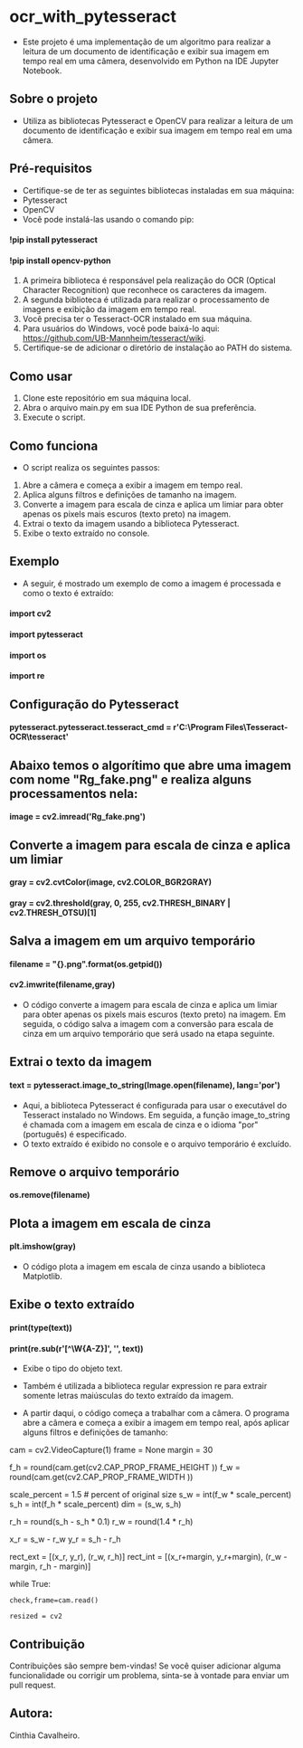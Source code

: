 # ocr_with_pytesseract

- Este projeto é uma implementação de um algoritmo para realizar a leitura de um documento de identificação e exibir sua imagem em tempo real em uma câmera, desenvolvido em Python na IDE Jupyter Notebook.

## Sobre o projeto

- Utiliza as bibliotecas Pytesseract e OpenCV para realizar a leitura de um documento de identificação e exibir sua imagem em tempo real em uma câmera. 

## Pré-requisitos
* Certifique-se de ter as seguintes bibliotecas instaladas em sua máquina:
* Pytesseract
* OpenCV
* Você pode instalá-las usando o comando pip:

 #### !pip install pytesseract
 #### !pip install opencv-python
 
1. A primeira biblioteca é responsável pela realização do OCR (Optical Character Recognition) que reconhece os caracteres da imagem.
2. A segunda biblioteca é utilizada para realizar o processamento de imagens e exibição da imagem em tempo real. 
3. Você precisa ter o Tesseract-OCR instalado em sua máquina. 
4. Para usuários do Windows, você pode baixá-lo aqui: https://github.com/UB-Mannheim/tesseract/wiki. 
5. Certifique-se de adicionar o diretório de instalação ao PATH do sistema.
 
## Como usar
1. Clone este repositório em sua máquina local.
2. Abra o arquivo main.py em sua IDE Python de sua preferência.
3. Execute o script.

## Como funciona
* O script realiza os seguintes passos:

 1. Abre a câmera e começa a exibir a imagem em tempo real.
 2. Aplica alguns filtros e definições de tamanho na imagem.
 3. Converte a imagem para escala de cinza e aplica um limiar para obter apenas os pixels mais escuros (texto preto) na imagem.
 4. Extrai o texto da imagem usando a biblioteca Pytesseract.
 5. Exibe o texto extraído no console.

## Exemplo
* A seguir, é mostrado um exemplo de como a imagem é processada e como o texto é extraído:

 #### import cv2
 #### import pytesseract
 #### import os
 #### import re

## Configuração do Pytesseract

#### pytesseract.pytesseract.tesseract_cmd = r'C:\Program Files\Tesseract-OCR\tesseract'

## Abaixo temos o algorítimo que abre uma imagem com nome "Rg_fake.png" e realiza alguns processamentos nela:

 #### image = cv2.imread('Rg_fake.png')

## Converte a imagem para escala de cinza e aplica um limiar

 #### gray = cv2.cvtColor(image, cv2.COLOR_BGR2GRAY)
 #### gray = cv2.threshold(gray, 0, 255, cv2.THRESH_BINARY | cv2.THRESH_OTSU)[1]

## Salva a imagem em um arquivo temporário

 #### filename = "{}.png".format(os.getpid())
 #### cv2.imwrite(filename,gray)

- O código converte a imagem para escala de cinza e aplica um limiar para obter apenas os pixels mais escuros (texto preto) na imagem. Em seguida, o código salva a imagem com a conversão para escala de cinza em um arquivo temporário que será usado na etapa seguinte.

## Extrai o texto da imagem

 #### text = pytesseract.image_to_string(Image.open(filename), lang='por')

- Aqui, a biblioteca Pytesseract é configurada para usar o executável do Tesseract instalado no Windows. Em seguida, a função image_to_string é chamada com a imagem em escala de cinza e o idioma "por" (português) é especificado. 
- O texto extraído é exibido no console e o arquivo temporário é excluído.

## Remove o arquivo temporário
 #### os.remove(filename)


## Plota a imagem em escala de cinza
 #### plt.imshow(gray)
- O código plota a imagem em escala de cinza usando a biblioteca Matplotlib. 

## Exibe o texto extraído
 #### print(type(text))
 #### print(re.sub(r'[^\W{A-Z}]', '', text))
 
- Exibe o tipo do objeto text.
- Também é utilizada a biblioteca regular expression re para extrair somente letras maiúsculas do texto extraído da imagem.

- A partir daqui, o código começa a trabalhar com a câmera. O programa abre a câmera e começa a exibir a imagem em tempo real, após aplicar alguns filtros e definições de tamanho:

cam = cv2.VideoCapture(1)
frame = None
margin = 30

f_h = round(cam.get(cv2.CAP_PROP_FRAME_HEIGHT ))
f_w = round(cam.get(cv2.CAP_PROP_FRAME_WIDTH ))

scale_percent = 1.5 # percent of original size
s_w = int(f_w * scale_percent)
s_h = int(f_h * scale_percent)
dim = (s_w, s_h)

r_h = round(s_h - s_h * 0.1)
r_w = round(1.4 * r_h)

x_r = s_w - r_w
y_r = s_h - r_h

rect_ext = [(x_r, y_r), (r_w, r_h)]
rect_int = [(x_r+margin, y_r+margin), (r_w - margin, r_h - margin)]

while True:
     
    check,frame=cam.read()
    
    resized = cv2


## Contribuição

 Contribuições são sempre bem-vindas! Se você quiser adicionar alguma funcionalidade ou corrigir um problema, sinta-se à vontade para enviar um pull request.

## Autora:
 Cinthia Cavalheiro.
